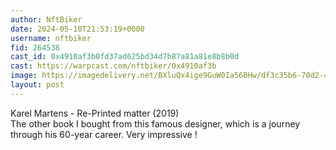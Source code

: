 ```yaml
---
author: NftBiker
date: 2024-05-10T21:53:19+0000
username: nftbiker
fid: 264538
cast_id: 0x4910af3b0fd37ad625bd34d7b87a81a81e8b8b0d
cast: https://warpcast.com/nftbiker/0x4910af3b
image: https://imagedelivery.net/BXluQx4ige9GuW0Ia56BHw/df3c35b6-70d2-4cf5-4ef7-5bac97c00c00/original
layout: post
---
```

Karel Martens - Re-Printed matter (2019)  
The other book I bought from this famous designer, which is a journey through his 60-year career. Very impressive !  

<img src='https://imagedelivery.net/BXluQx4ige9GuW0Ia56BHw/df3c35b6-70d2-4cf5-4ef7-5bac97c00c00/original' alt='' referrerpolicy='no-referrer'/>
<img src='https://imagedelivery.net/BXluQx4ige9GuW0Ia56BHw/ef043d44-2acc-47e1-1bad-a65675e9ac00/original' alt='' referrerpolicy='no-referrer'/>